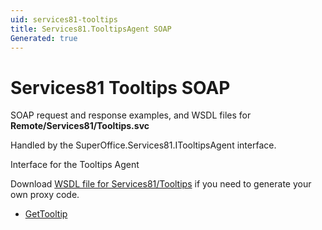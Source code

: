 ```yaml
---
uid: services81-tooltips
title: Services81.TooltipsAgent SOAP
Generated: true
---
```


# Services81 Tooltips SOAP

SOAP request and response examples, and WSDL files for **Remote/Services81/Tooltips.svc**

Handled by the <see cref="T:SuperOffice.Services81.ITooltipsAgent">SuperOffice.Services81.ITooltipsAgent</see> interface.

Interface for the Tooltips Agent

Download [WSDL file for Services81/Tooltips](../Services81-Tooltips.md) if you need to generate your own proxy code.

* [GetTooltip](GetTooltip.md)
